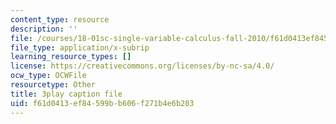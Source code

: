 ```yaml
---
content_type: resource
description: ''
file: /courses/18-01sc-single-variable-calculus-fall-2010/f61d0413ef84599bb606f271b4e6b203_BGE3wb7H2PA.vtt
file_type: application/x-subrip
learning_resource_types: []
license: https://creativecommons.org/licenses/by-nc-sa/4.0/
ocw_type: OCWFile
resourcetype: Other
title: 3play caption file
uid: f61d0413-ef84-599b-b606-f271b4e6b203
---
```

